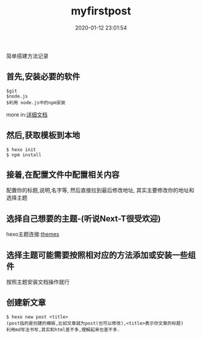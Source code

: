 ﻿---
title: myfirstpost
date: 2020-01-12 23:01:54
tags:
---
简单搭建方法记录

## 首先,安装必要的软件
```包括
$git
$node.js
$利用 node.js中的npm安装
```
more in:[详细文档](https://hexo.io/docs/writing.html)

## 然后,获取模板到本地

```步骤-(直接在当前文件夹中获取)
$ hexo init
$ npm install
```

## 接着,在配置文件中配置相关内容

配置你的标题,说明,名字等,
然后直接拉到最后修改地址,
其实主要修改你的地址和选择主题

## 选择自己想要的主题-(听说Next-T很受欢迎)

hexo主题连接:[themes](https://hexo.io/themes/)

## 选择主题可能需要按照相对应的方法添加或安装一些组件

按照主题安装文档操作就行

## 创建新文章 

```利用git bash
$ hexo new post <title>
(post指的是创建的模板,比如文章就为post(也可以修改),<title>表示你文章的标题)
利用md写法书写,其实和html差不多,理解起来也差不多.
```


